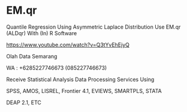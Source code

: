 # EM.qr
Quantile Regression Using Asymmetric Laplace Distribution Use EM.qr (ALDqr) With (In) R Software

https://www.youtube.com/watch?v=Q3tYvEhEjyQ

Olah Data Semarang

WA : +6285227746673 (085227746673)

Receive Statistical Analysis Data Processing Services Using

SPSS, AMOS, LISREL, Frontier 4.1, EVIEWS, SMARTPLS, STATA

DEAP 2.1, ETC
